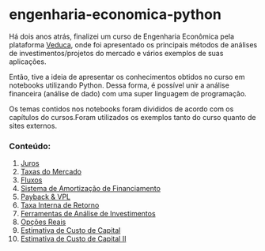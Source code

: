 # engenharia-economica-python

Há dois anos atrás, finalizei um curso de Engenharia Econômica pela plataforma [Veduca](https://play.veduca.org/curso-online-engenharia-economica), onde foi  apresentado os principais métodos de análises de investimentos/projetos do mercado e vários exemplos de suas aplicações.

Então, tive a ideia de apresentar os conhecimentos obtidos no curso em notebooks utilizando Python. Dessa forma, é possível unir a análise financeira (análise de dado) com uma super linguagem de programação.

Os temas contidos nos notebooks foram divididos de acordo com os capítulos do cursos.Foram utilizados os exemplos tanto do curso quanto de sites externos.

### Conteúdo:

 1. [Juros](https://github.com/levisouuza/engenharia-economica-python/blob/master/1.Juros.ipynb)
 2. [Taxas do Mercado](https://github.com/levisouuza/engenharia-economica-python/blob/master/2.%20Taxas%20do%20Mercado.ipynb)
 3. [Fluxos](https://github.com/levisouuza/engenharia-economica-python/blob/master/3.Fluxos.ipynb)
 4. [Sistema de Amortização de Financiamento](https://github.com/levisouuza/engenharia-economica-python/blob/master/4.Sistema%20de%20Amortiza%C3%A7%C3%A3o%20de%20Financiamento.ipynb)
 5. [Payback & VPL](https://github.com/levisouuza/engenharia-economica-python/blob/master/5.Payback%20e%20VPL.ipynb)
 6. [Taxa Interna de Retorno](https://github.com/levisouuza/engenharia-economica-python/blob/master/6.Taxa%20Interna%20de%20Retorno.ipynb)
 7. [Ferramentas de Análise de Investimentos](https://github.com/levisouuza/engenharia-economica-python/blob/master/7.Ferramentas%20de%20Aval.Investimentos.ipynb)
 8. [Opções Reais](https://github.com/levisouuza/engenharia-economica-python/blob/master/8.Op%C3%A7%C3%B5es%20Reais.ipynb)
 9. [Estimativa de Custo de Capital](https://github.com/levisouuza/engenharia-economica-python/blob/master/9.Estimativa%20do%20custo%20de%20capital.ipynb)
 10. [Estimativa de Custo de Capital II](https://github.com/levisouuza/engenharia-economica-python/blob/master/10.Estimativa%20do%20custo%20de%20capital.ipynb)
